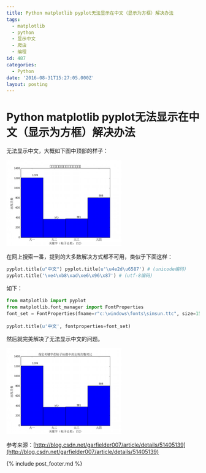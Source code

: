 ```yaml
---
title: Python matplotlib pyplot无法显示在中文（显示为方框）解决办法
tags:
  - matplotlib
  - python
  - 显示中文
  - 爬虫
  - 编程
id: 487
categories:
  - Python
date: '2016-08-31T15:27:05.000Z'
layout: posting
---
```


# Python matplotlib pyplot无法显示在中文（显示为方框）解决办法

无法显示中文，大概如下图中顶部的样子：

[![figure_1](https://raw.githubusercontent.com/ankanch/blog/master/images/wp-content/uploads/2016/08/figure_1-300x225.png)](https://raw.githubusercontent.com/ankanch/blog/master/images/wp-content/uploads/2016/08/figure_1.png)

在网上搜索一番，提到的大多数解决方式都不可用，类似于下面这样：

```python
pyplot.title(u"中文") pyplot.title(u'\u4e2d\u6587') # (unicode编码) 
pyplot.title('\xe4\xb8\xad\xe6\x96\x87') # (utf-8编码)
```

如下：
```python
from matplotlib import pyplot  
from matplotlib.font_manager import FontProperties  
font_set = FontProperties(fname=r"c:\windows\fonts\simsun.ttc", size=15)

pyplot.title(u'中文', fontproperties=font_set)
```
然后就完美解决了无法显示中文的问题。

[![figure_1](https://raw.githubusercontent.com/ankanch/blog/master/images/wp-content/uploads/2016/08/figure_1-1-300x225.png)](https://raw.githubusercontent.com/ankanch/blog/master/images/wp-content/uploads/2016/08/figure_1-1.png)

参考来源：[http://blog.csdn.net/garfielder007/article/details/51405139](http://blog.csdn.net/garfielder007/article/details/51405139)



{% include post_footer.md %}